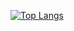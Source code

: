 
[![Top Langs](https://github-readme-stats.vercel.app/api/top-langs/?username=xxx-2203&layout=compact)](https://github.com//github-readme-stats)
